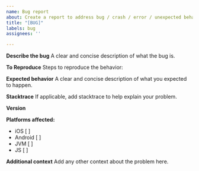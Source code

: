 ```yaml
---
name: Bug report
about: Create a report to address bug / crash / error / unexpected behavior
title: "[BUG]"
labels: bug
assignees: ''

---
```


**Describe the bug**
A clear and concise description of what the bug is.

**To Reproduce**
Steps to reproduce the behavior:


**Expected behavior**
A clear and concise description of what you expected to happen.

**Stacktrace**
If applicable, add stacktrace to help explain your problem.

**Version**

**Platforms affected:**
- iOS [ ]
- Android [ ]
- JVM [ ]
- JS [ ]

**Additional context**
Add any other context about the problem here.
